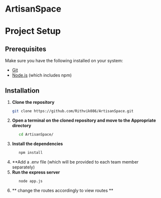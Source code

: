 # ArtisanSpace
# Project Setup

## Prerequisites
Make sure you have the following installed on your system:
- [Git](https://git-scm.com/)
- [Node.js](https://nodejs.org/) (which includes npm)

## Installation

1. **Clone the repository**
   ```sh
   git clone https://github.com/Rithvik086/ArtisanSpace.git
2. **Open a terminal on the cloned repository and move to the Appropriate directory**
   ```sh
      cd ArtisanSpace/ 
3. **Install the dependencies**
   ```sh
      npm install
4. **Add a .env file (which will be provided to each team member separately)
5. **Run the express server**
   ```sh
      node app.js
6. ** change the routes accordingly to view routes **
      
